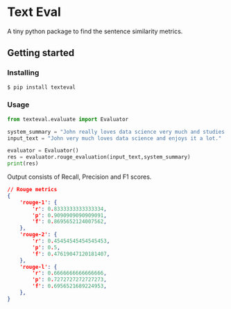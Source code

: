 # Text Eval




A tiny python package to find the sentence similarity metrics.

## Getting started

### Installing
```bash
$ pip install texteval
```

### Usage
```python
from texteval.evaluate import Evaluator

system_summary = "John really loves data science very much and studies it a lot."
input_text = "John very much loves data science and enjoys it a lot."

evaluator = Evaluator()
res = evaluator.rouge_evaluation(input_text,system_summary)
print(res)
```
Output consists of Recall, Precision and F1 scores.

```json
// Rouge metrics
{
    'rouge-1': {
        'r': 0.8333333333333334, 
        'p': 0.9090909090909091, 
        'f': 0.8695652124007562,
    }, 
    'rouge-2': {
        'r': 0.45454545454545453, 
        'p': 0.5, 
        'f': 0.47619047120181407,
    }, 
    'rouge-l': {
        'r': 0.6666666666666666, 
        'p': 0.7272727272727273, 
        'f': 0.6956521689224953,
    },
}

```

